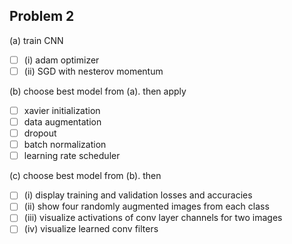## Problem 2

(a) train CNN
- [ ] (i) adam optimizer
- [ ] (ii) SGD with nesterov momentum

(b) choose best model from (a).
then apply
- [ ] xavier initialization
- [ ] data augmentation
- [ ] dropout
- [ ] batch normalization
- [ ] learning rate scheduler

(c) choose best model from (b).
then

- [ ] (i) display training and validation losses and accuracies
- [ ] (ii) show four randomly augmented images from each class
- [ ] (iii) visualize activations of conv layer channels for two images
- [ ] (iv) visualize learned conv filters
